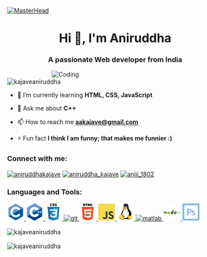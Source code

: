 [![MasterHead](https://www.digitaladlectio.com/wp-content/uploads/2020/04/New-PNC-Animated-Banners.gif)](https://anirddhakajave.io)

<h1 align="center">Hi 👋, I'm Aniruddha</h1>
<h3 align="center">A passionate Web developer from India</h3>
<img align="right" alt="Coding" width="400" src="https://gist.githubusercontent.com/MedRedha/fd8e2481bde2610c96b9aafde543879c/raw/c1f1c6d5bb6cdf5399e25941177c4c533b9c7565/coding.gif">

<p align="left"> <img src="https://komarev.com/ghpvc/?username=kajaveaniruddha&label=Profile%20views&color=0e75b6&style=flat" alt="kajaveaniruddha" /> </p>

- 🌱 I’m currently learning **HTML, CSS, JavaScript**

- 💬 Ask me about **C++**

- 📫 How to reach me **aakajave@gmail.com**

- ⚡ Fun fact **I think I am funny; that makes me funnier :)**

<h3 align="left">Connect with me:</h3>
<p align="left">
<a href="https://linkedin.com/in/aniruddhakajave" target="blank"><img align="center" src="https://raw.githubusercontent.com/rahuldkjain/github-profile-readme-generator/master/src/images/icons/Social/linked-in-alt.svg" alt="aniruddhakajave" height="30" width="40" /></a>
<a href="https://instagram.com/aniruddha_kajave" target="blank"><img align="center" src="https://raw.githubusercontent.com/rahuldkjain/github-profile-readme-generator/master/src/images/icons/Social/instagram.svg" alt="aniruddha_kajave" height="30" width="40" /></a>
<a href="https://www.codechef.com/users/aniii1802" target="blank"><img align="center" src="https://cdn.jsdelivr.net/npm/simple-icons@3.1.0/icons/codechef.svg" alt="aniii_1802" height="30" width="40" /></a>
</p>

<h3 align="left">Languages and Tools:</h3>
<p align="left"> <a href="https://www.cprogramming.com/" target="_blank" rel="noreferrer"> <img src="https://raw.githubusercontent.com/devicons/devicon/master/icons/c/c-original.svg" alt="c" width="40" height="40"/> </a> <a href="https://www.w3schools.com/cpp/" target="_blank" rel="noreferrer"> <img src="https://raw.githubusercontent.com/devicons/devicon/master/icons/cplusplus/cplusplus-original.svg" alt="cplusplus" width="40" height="40"/> </a> <a href="https://www.w3schools.com/css/" target="_blank" rel="noreferrer"> <img src="https://raw.githubusercontent.com/devicons/devicon/master/icons/css3/css3-original-wordmark.svg" alt="css3" width="40" height="40"/> </a> <a href="https://git-scm.com/" target="_blank" rel="noreferrer"> <img src="https://www.vectorlogo.zone/logos/git-scm/git-scm-icon.svg" alt="git" width="40" height="40"/> </a> <a href="https://www.w3.org/html/" target="_blank" rel="noreferrer"> <img src="https://raw.githubusercontent.com/devicons/devicon/master/icons/html5/html5-original-wordmark.svg" alt="html5" width="40" height="40"/> </a> <a href="https://developer.mozilla.org/en-US/docs/Web/JavaScript" target="_blank" rel="noreferrer"> <img src="https://raw.githubusercontent.com/devicons/devicon/master/icons/javascript/javascript-original.svg" alt="javascript" width="40" height="40"/> </a> <a href="https://www.linux.org/" target="_blank" rel="noreferrer"> <img src="https://raw.githubusercontent.com/devicons/devicon/master/icons/linux/linux-original.svg" alt="linux" width="40" height="40"/> </a> <a href="https://www.mathworks.com/" target="_blank" rel="noreferrer"> <img src="https://upload.wikimedia.org/wikipedia/commons/2/21/Matlab_Logo.png" alt="matlab" width="40" height="40"/> </a> <a href="https://nodejs.org" target="_blank" rel="noreferrer"> <img src="https://raw.githubusercontent.com/devicons/devicon/master/icons/nodejs/nodejs-original-wordmark.svg" alt="nodejs" width="40" height="40"/> </a> <a href="https://www.photoshop.com/en" target="_blank" rel="noreferrer"> <img src="https://raw.githubusercontent.com/devicons/devicon/master/icons/photoshop/photoshop-line.svg" alt="photoshop" width="40" height="40"/> </a> </p>

<p><img align="center" src="https://github-readme-stats.vercel.app/api/top-langs?username=kajaveaniruddha&show_icons=true&locale=en&layout=compact" alt="kajaveaniruddha" /></p>

<p><img align="center" src="https://github-readme-streak-stats.herokuapp.com/?user=kajaveaniruddha&" alt="kajaveaniruddha" /></p>
